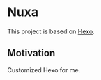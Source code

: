 # Nuxa

This project is based on [Hexo](https://github.com/hexojs/hexo).

## Motivation

Customized Hexo for me.